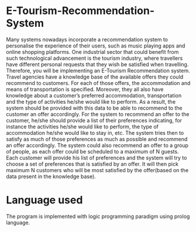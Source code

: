 # E-Tourism-Recommendation-System
Many systems nowadays incorporate a recommendation system to personalise the experience of their users, such as music playing apps and online shopping platforms. One industrial sector that could benefit from such technological advancement is the tourism industry, where travellers have different personal requests that they wish be satisfied when travelling. Therefore, you will be implementing an E-Tourism Recommendation system. Travel agencies have a knowledge base of the available offers they could recommend to customers. For each of those offers, the accommodation and means of transportation is specified. Moreover, they all also have knowledge about a customer’s preferred accommodation, transportation and the type of activities he/she would like to perform. As a result, the system should be provided with this data to be able to recommend to the customer an offer accordingly. For the system to recommend an offer to the customer, he/she should provide a list of their preferences indicating, for instance the activities he/she would like to perform, the type of accommodation he/she would like to stay in, etc. The system tries then to satisfy as much of those preferences as much as possible and recommend an offer accordingly. The system could also recommend an offer to a group of people, as each offer could be scheduled to a maximum of N guests. Each customer will provide his list of preferences and the system will try to choose a set of preferences that is satisfied by an offer. It will then pick maximum N customers who will be most satisfied by the offer(based on the data present in the knowledge base).

# Language used
The program is implemented with logic programming paradigm using prolog language.
